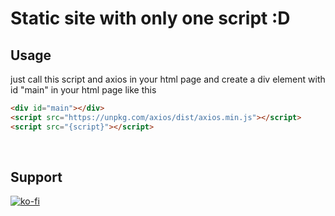 # Static site with only one script :D

## Usage
just call this script and axios in your html page and create a div element with id "main" in your html page like this
<br />
```html
<div id="main"></div>
<script src="https://unpkg.com/axios/dist/axios.min.js"></script>
<script src="{script}"></script>
```
<br />

## Support
[![ko-fi](https://ko-fi.com/img/githubbutton_sm.svg)](https://ko-fi.com/B0B71V63A)